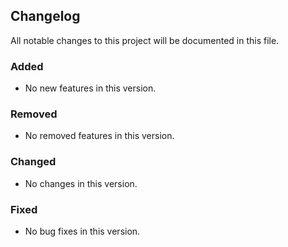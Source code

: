 ## Changelog
All notable changes to this project will be documented in this file.
### Added
- No new features in this version.
### Removed
- No removed features in this version.
### Changed
- No changes in this version.
### Fixed
- No bug fixes in this version.